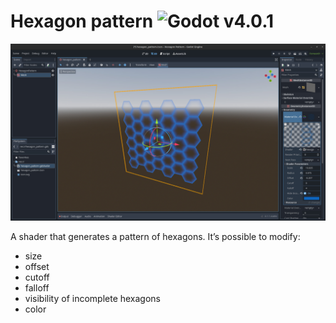 # Hexagon pattern ![Godot v4.0.1](https://img.shields.io/badge/godot-v4.0.1-%23478cbf)

![Screenshot](./screenshot.jpg?raw=true)

A shader that generates a pattern of hexagons. It’s possible to modify:
* size
* offset
* cutoff
* falloff
* visibility of incomplete hexagons
* color
